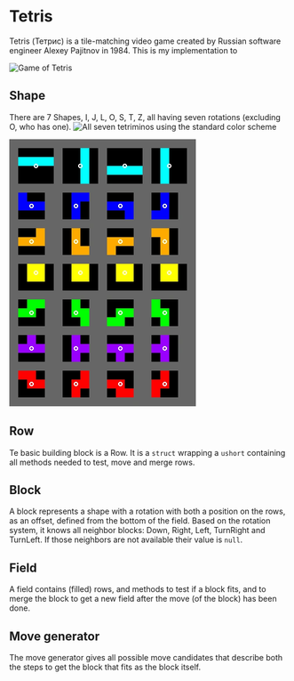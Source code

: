 ﻿# Tetris
Tetris (Тетрис) is a tile-matching video game created by Russian software engineer
Alexey Pajitnov in 1984. This is my implementation to 

![Game of Tetris](https://upload.wikimedia.org/wikipedia/commons/thumb/9/9c/Typical_Tetris_Game.svg/220px-Typical_Tetris_Game.svg.png)

## Shape
There are 7 Shapes, I, J, L, O, S, T, Z, all having seven rotations (excluding O, who has one).
![All seven tetriminos using the standard color scheme](https://upload.wikimedia.org/wikipedia/commons/thumb/3/39/Tetrominoes_IJLO_STZ_Worlds.svg/220px-Tetrominoes_IJLO_STZ_Worlds.svg.png)

![All seven tetriminos with their rotations](./design/blocks.webp)

## Row
Te basic building block is a Row. It is a `struct` wrapping a `ushort` containing
all methods needed to test, move and merge rows.

## Block
A block represents a shape with a rotation with both a position on the rows, as an offset,
defined from the bottom of the field. Based on the rotation system, it knows all neighbor
blocks: Down, Right, Left, TurnRight and TurnLeft. If those neighbors are not available
their value is `null`.

## Field
A field contains (filled) rows, and methods to test if a block fits, and to merge the block
to get a new field after the move (of the block) has been done.

## Move generator
The move generator gives all possible move candidates that describe both the steps to get
the block that fits as the block itself.
